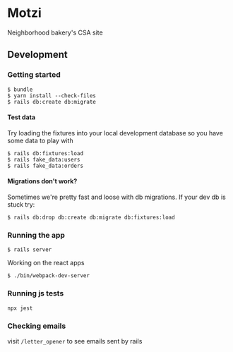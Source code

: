 # Motzi

Neighborhood bakery's CSA site


## Development

### Getting started
```
$ bundle
$ yarn install --check-files
$ rails db:create db:migrate
```

#### Test data
Try loading the fixtures into your local development database so you have some data to play with

```
$ rails db:fixtures:load
$ rails fake_data:users
$ rails fake_data:orders
```

#### Migrations don't work?
Sometimes we're pretty fast and loose with db migrations. If your dev db is stuck try:
```
$ rails db:drop db:create db:migrate db:fixtures:load
```

### Running the app
```
$ rails server
```

Working on the react apps
```
$ ./bin/webpack-dev-server
```

### Running js tests
```
npx jest
```

### Checking emails
visit `/letter_opener` to see emails sent by rails
